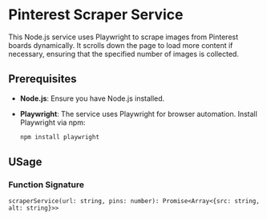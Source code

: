 # Pinterest Scraper Service

This Node.js service uses Playwright to scrape images from Pinterest boards dynamically. It scrolls down the page to load more content if necessary, ensuring that the specified number of images is collected.

## Prerequisites

- **Node.js**: Ensure you have Node.js installed.
- **Playwright**: The service uses Playwright for browser automation. Install Playwright via npm:

  ```bash
  npm install playwright

## USage
### Function Signature

```
scraperService(url: string, pins: number): Promise<Array<{src: string, alt: string}>>
```